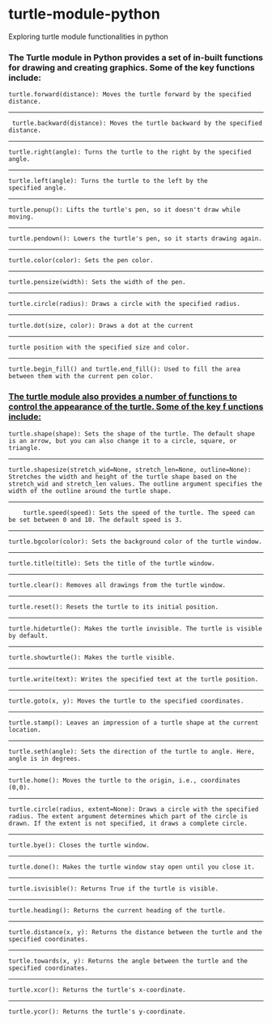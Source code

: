 # turtle-module-python
Exploring turtle module functionalities in python

### The Turtle module in Python provides a set of in-built functions for drawing and creating graphics. Some of the key functions include:

    turtle.forward(distance): Moves the turtle forward by the specified distance. 
---
     turtle.backward(distance): Moves the turtle backward by the specified distance.
---
    turtle.right(angle): Turns the turtle to the right by the specified angle.
---
    turtle.left(angle): Turns the turtle to the left by the 
    specified angle.
---
    turtle.penup(): Lifts the turtle's pen, so it doesn't draw while moving.
---
    turtle.pendown(): Lowers the turtle's pen, so it starts drawing again.
---
    turtle.color(color): Sets the pen color.
---
    turtle.pensize(width): Sets the width of the pen.
---
    turtle.circle(radius): Draws a circle with the specified radius.
---
    turtle.dot(size, color): Draws a dot at the current 
---
    turtle position with the specified size and color.
----
    turtle.begin_fill() and turtle.end_fill(): Used to fill the area between them with the current pen color.

### <u>The turtle module also provides a number of functions to control the appearance of the turtle. Some of the key f unctions include: </u>

    turtle.shape(shape): Sets the shape of the turtle. The default shape is an arrow, but you can also change it to a circle, square, or triangle.
---

    turtle.shapesize(stretch_wid=None, stretch_len=None, outline=None): Stretches the width and height of the turtle shape based on the stretch_wid and stretch_len values. The outline argument specifies the width of the outline around the turtle shape.

---
    
        turtle.speed(speed): Sets the speed of the turtle. The speed can be set between 0 and 10. The default speed is 3.
---
    turtle.bgcolor(color): Sets the background color of the turtle window.
---
    turtle.title(title): Sets the title of the turtle window.
---
    turtle.clear(): Removes all drawings from the turtle window.
---
    turtle.reset(): Resets the turtle to its initial position.
---

    turtle.hideturtle(): Makes the turtle invisible. The turtle is visible by default.
---
    turtle.showturtle(): Makes the turtle visible.
---
    turtle.write(text): Writes the specified text at the turtle position.
---
    turtle.goto(x, y): Moves the turtle to the specified coordinates.
---
    turtle.stamp(): Leaves an impression of a turtle shape at the current location.
---
    turtle.seth(angle): Sets the direction of the turtle to angle. Here, angle is in degrees.
---
    turtle.home(): Moves the turtle to the origin, i.e., coordinates (0,0).
---
    turtle.circle(radius, extent=None): Draws a circle with the specified radius. The extent argument determines which part of the circle is drawn. If the extent is not specified, it draws a complete circle.
---
    turtle.bye(): Closes the turtle window.
---
    turtle.done(): Makes the turtle window stay open until you close it.
---
    turtle.isvisible(): Returns True if the turtle is visible.
---
    turtle.heading(): Returns the current heading of the turtle.
---
    turtle.distance(x, y): Returns the distance between the turtle and the specified coordinates.
---
    turtle.towards(x, y): Returns the angle between the turtle and the specified coordinates.
---
    turtle.xcor(): Returns the turtle's x-coordinate.
---
    turtle.ycor(): Returns the turtle's y-coordinate.
